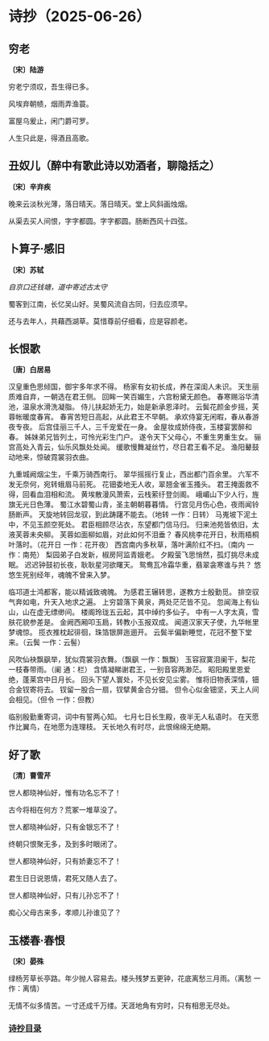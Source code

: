# 诗抄（2025-06-26）

## 穷老

**〔宋〕陆游**

穷老宁须叹，吾生得已多。

风埃弃朝帻，烟雨弄渔蓑。

富屋乌爰止，闲门爵可罗。

人生只此是，得酒且高歌。

## 丑奴儿（醉中有歌此诗以劝酒者，聊隐括之）

**〔宋〕辛弃疾**

晚来云淡秋光薄，落日晴天。落日晴天。堂上风斜画烛烟。

从渠去买人间恨，字字都圆。字字都圆。肠断西风十四弦。

## 卜算子·感旧

**〔宋〕苏轼**

_自京口还钱塘，道中寄述古太守_

蜀客到江南，长忆吴山好。吴蜀风流自古同，归去应须早。

还与去年人，共藉西湖草。莫惜尊前仔细看，应是容颜老。

## 长恨歌

**〔唐〕白居易**

汉皇重色思倾国，御宇多年求不得。
杨家有女初长成，养在深闺人未识。
天生丽质难自弃，一朝选在君王侧。
回眸一笑百媚生，六宫粉黛无颜色。
春寒赐浴华清池，温泉水滑洗凝脂。
侍儿扶起娇无力，始是新承恩泽时。
云鬓花颜金步摇，芙蓉帐暖度春宵。
春宵苦短日高起，从此君王不早朝。
承欢侍宴无闲暇，春从春游夜专夜。
后宫佳丽三千人，三千宠爱在一身。
金屋妆成娇侍夜，玉楼宴罢醉和春。
姊妹弟兄皆列土，可怜光彩生门户。
遂令天下父母心，不重生男重生女。
骊宫高处入青云，仙乐风飘处处闻。
缓歌慢舞凝丝竹，尽日君王看不足。
渔阳鼙鼓动地来，惊破霓裳羽衣曲。

九重城阙烟尘生，千乘万骑西南行。
翠华摇摇行复止，西出都门百余里。
六军不发无奈何，宛转蛾眉马前死。
花钿委地无人收，翠翘金雀玉搔头。
君王掩面救不得，回看血泪相和流。
黄埃散漫风萧索，云栈萦纡登剑阁。
峨嵋山下少人行，旌旗无光日色薄。
蜀江水碧蜀山青，圣主朝朝暮暮情。
行宫见月伤心色，夜雨闻铃肠断声。
天旋地转回龙驭，到此踌躇不能去。（地转 一作：日转）
马嵬坡下泥土中，不见玉颜空死处。
君臣相顾尽沾衣，东望都门信马归。
归来池苑皆依旧，太液芙蓉未央柳。
芙蓉如面柳如眉，对此如何不泪垂？
春风桃李花开日，秋雨梧桐叶落时。（花开日 一作：花开夜）
西宫南内多秋草，落叶满阶红不扫。（南内 一作：南苑）
梨园弟子白发新，椒房阿监青娥老。
夕殿萤飞思悄然，孤灯挑尽未成眠。
迟迟钟鼓初长夜，耿耿星河欲曙天。
鸳鸯瓦冷霜华重，翡翠衾寒谁与共？
悠悠生死别经年，魂魄不曾来入梦。

临邛道士鸿都客，能以精诚致魂魄。
为感君王辗转思，遂教方士殷勤觅。
排空驭气奔如电，升天入地求之遍。
上穷碧落下黄泉，两处茫茫皆不见。
忽闻海上有仙山，山在虚无缥缈间。
楼阁玲珑五云起，其中绰约多仙子。
中有一人字太真，雪肤花貌参差是。
金阙西厢叩玉扃，转教小玉报双成。
闻道汉家天子使，九华帐里梦魂惊。
揽衣推枕起徘徊，珠箔银屏迤逦开。
云鬓半偏新睡觉，花冠不整下堂来。（云鬓 一作：云髻）

风吹仙袂飘飖举，犹似霓裳羽衣舞。（飘飖 一作：飘飘）
玉容寂寞泪阑干，梨花一枝春带雨。（阑 通：栏）
含情凝睇谢君王，一别音容两渺茫。
昭阳殿里恩爱绝，蓬莱宫中日月长。
回头下望人寰处，不见长安见尘雾。
惟将旧物表深情，钿合金钗寄将去。
钗留一股合一扇，钗擘黄金合分钿。
但令心似金钿坚，天上人间会相见。（但令 一作：但教）

临别殷勤重寄词，词中有誓两心知。
七月七日长生殿，夜半无人私语时。
在天愿作比翼鸟，在地愿为连理枝。
天长地久有时尽，此恨绵绵无绝期。

## 好了歌

**〔清〕曹雪芹**

世人都晓神仙好，惟有功名忘不了！

古今将相在何方？荒冢一堆草没了。

世人都晓神仙好，只有金银忘不了！

终朝只恨聚无多，及到多时眼闭了。

世人都晓神仙好，只有娇妻忘不了！

君生日日说恩情，君死又随人去了。

世人都晓神仙好，只有儿孙忘不了！

痴心父母古来多，孝顺儿孙谁见了？

## 玉楼春·春恨

**〔宋〕晏殊**

绿杨芳草长亭路。年少抛人容易去。楼头残梦五更钟，花底离愁三月雨。（离愁 一作：离情）

无情不似多情苦。一寸还成千万缕。天涯地角有穷时，只有相思无尽处。

### [诗抄目录](../poem.md)
